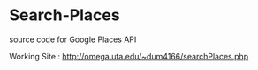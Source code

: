 Search-Places
=============

source code for Google Places API

Working Site : http://omega.uta.edu/~dum4166/searchPlaces.php
